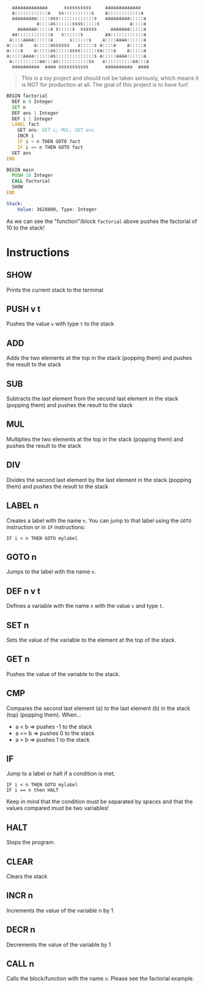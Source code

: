 ```
  aaaaaaaaaaaaa      ssssssssss     aaaaaaaaaaaaa   
  a::::::::::::a   ss::::::::::s    a::::::::::::a  
  aaaaaaaaa:::::ass:::::::::::::s   aaaaaaaaa:::::a 
           a::::as::::::ssss:::::s           a::::a 
    aaaaaaa:::::a s:::::s  ssssss     aaaaaaa:::::a 
  aa::::::::::::a   s::::::s        aa::::::::::::a 
 a::::aaaa::::::a      s::::::s    a::::aaaa::::::a 
a::::a    a:::::assssss   s:::::s a::::a    a:::::a 
a::::a    a:::::as:::::ssss::::::sa::::a    a:::::a 
a:::::aaaa::::::as::::::::::::::s a:::::aaaa::::::a 
 a::::::::::aa:::as:::::::::::ss   a::::::::::aa:::a
  aaaaaaaaaa  aaaa sssssssssss      aaaaaaaaaa  aaaa
```
> This is a toy project and should not be taken seriously, which means it is NOT for production at all. The goal of this project is to have fun!

```asm
BEGIN factorial
  DEF n 0 Integer
  SET n
  DEF ans 1 Integer
  DEF i 1 Integer
  LABEL fact
    GET ans; GET i; MUL; SET ans
    INCR i
    IF i < n THEN GOTO fact
    IF i == n THEN GOTO fact
  GET ans
END

BEGIN main
  PUSH 10 Integer
  CALL factorial
  SHOW
END
```
```asm
Stack:
    Value: 3628800, Type: Integer
```
As we can see the "function"/block `factorial` above pushes the factorial of 10 to the stack!

# Instructions
## SHOW
Prints the current stack to the terminal

## PUSH v t
Pushes the value `v` with type `t` to the stack

## ADD
Adds the two elements at the top in the stack (popping them)
and pushes the result to the stack

## SUB
Subtracts the last element from the second last element in the stack (popping them)
and pushes the result to the stack

## MUL 
Multiplies the two elements at the top in the stack (popping them)
and pushes the result to the stack

## DIV
Divides the second last element by the last element in the stack (popping them)
and pushes the result to the stack

## LABEL n 
Creates a label with the name `n`. You can jump to that
label using the `GOTO` instruction or in `IF` instructions:
```
IF i < n THEN GOTO mylabel
```

## GOTO n
Jumps to the label with the name `n`. 

## DEF n v t
Defines a variable with the name `n` with the value `v` and type `t`.

## SET n
Sets the value of the variable to the element at the top of the stack.

## GET n
Pushes the value of the variable to the stack.

## CMP
Compares the second last element (a) to the last element (b) in the stack (top) (popping them).
When...
  - a < b  => pushes -1 to the stack
  - a == b => pushes  0 to the stack
  - a > b  => pushes  1 to the stack

## IF
Jump to a label or halt if a condition is met.
```
IF i < n THEN GOTO mylabel
IF i == n then HALT
```
Keep in mind that the condition must be separated by spaces and that the values
compared must be two variables!

## HALT
Stops the program. 

## CLEAR
Clears the stack

## INCR n
Increments the value of the variable n by 1

## DECR n
Decrements the value of the variable by 1

## CALL n
Calls the block/function with the name `n`. Please see the factorial example.
